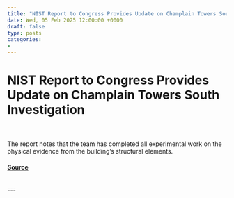 ```yaml
---
title: "NIST Report to Congress Provides Update on Champlain Towers South Investigation"
date: Wed, 05 Feb 2025 12:00:00 +0000
draft: false
type: posts
categories: 
- 
---
```

# NIST Report to Congress Provides Update on Champlain Towers South Investigation

<br/>

<br/>
The report notes that the team has completed all experimental work on the physical evidence from the building’s structural elements.

#### [Source](https://www.nist.gov/news-events/news/2025/02/nist-report-congress-provides-update-champlain-towers-south-investigation)

<br/>
---
